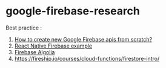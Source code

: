 # google-firebase-research
Best practice : 

1. [How to create new Google Firebase apis from scratch?](https://itnext.io/building-a-serverless-restful-api-with-cloud-functions-firestore-and-express-f917a305d4e6)
2.  [React Native Firebase example](https://appdividend.com/2018/04/23/react-native-firebase-example-from-scratch/)
3.  [Firebase Algolia](https://www.algolia.com/doc/guides/sending-and-managing-data/send-and-update-your-data/tutorials/firebase-algolia/)
4.  https://fireship.io/courses/cloud-functions/firestore-intro/
